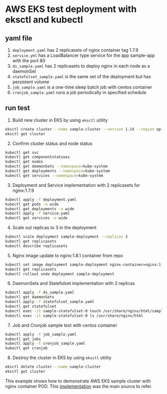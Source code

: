# AWS EKS test deployment with eksctl and kubectl
 
## yaml file

1. `deployment.yaml` has 2 replicasets of nginx container tag 1.7.9
2. `service.yml` has a LoadBalancer type service for the app sample-app with the port 80
3. `ds_sample.yaml` has 2 replicasets to deploy nginx in each node as a daemonSet
4. `statefulset_sample.yaml` is the same set of the deployment but has persistent volume
5. `job_sample.yaml` is a one-time sleep batch job with centos container
6. `cronjob_sample.yaml` runs a job periodically in specified schedule
 
## run test
 
1. Build new cluster in EKS by using `eksctl` utility
```sh
eksctl create cluster --name sample-cluster --version 1.14 --region ap-northeast-1 --nodegroup-name sample-eks-workers --node-type t2.micro --nodes 2 --node-ami auto
eksctl get cluster
```
2. Confirm cluster status and node status
```sh
kubectl get svc
kubectl get componentstatuses
kubectl get nodes
kubectl get daemonSets --namespace=kube-system
kubectl get deployments --namespace=kube-system
kubectl get services --namespace=kube-system
```
3. Deployment and Service implementation with 2 replicasets for nginx:1.7.9
```sh
kubectl apply -f deployment.yaml
kubectl get pods -o wide
kubectl get deployments -o wide
kubectl apply -f service.yaml
kubectl get services -o wide
```
4. Scale out replicas to 3 in the deployment
```sh
kubectl scale deployment sample-deployment --replicas 3
kubectl get replicasets
kubectl describe replicasets
```
5. Nginx image update to nginx:1.8.1 container from repo
```sh
kubectl set image deployment sample-deployment nginx-container=nginx:1.8.1
kubectl get replicasets
kubectl rollout undo deployment sample-deployment
```
6. DaemonSets and Statefulset implementation with 2 replicas
```sh
kubectl apply -f ds_sample.yaml
kubectl get daemonSets
kubectl apply -f statefulset_sample.yaml
kubectl get statefulset
kubectl exec -it sample-statefulset-0 touch /usr/share/nginx/html/sample.html
kubectl exec -it sample-statefulset-0 ls /usr/share/nginx/html
```
7. Job and Cronjob sample test with centos container
```sh
kubectl apply -f job_sample.yaml
kubectl get jobs
kubectl apply -f cronjob_sample.yaml
kubectl get cronjob
```
8. Destroy the cluster in EKS by using `eksctl` utility
```sh
eksctl delete cluster --name sample-cluster
eksctl get cluster
```
 
This example shows how to demonstrate AWS EKS sample cluster with nginx container POD. This [implementation][imp] was the main source to refer.
 
[imp]: https://thinkit.co.jp/article/13289 
